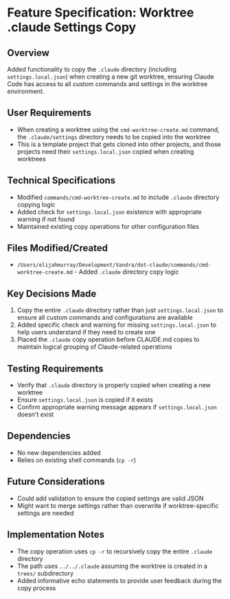 # Feature Specification: Worktree .claude Settings Copy

## Overview
Added functionality to copy the `.claude` directory (including `settings.local.json`) when creating a new git worktree, ensuring Claude Code has access to all custom commands and settings in the worktree environment.

## User Requirements
- When creating a worktree using the `cmd-worktree-create.md` command, the `.claude/settings` directory needs to be copied into the worktree
- This is a template project that gets cloned into other projects, and those projects need their `settings.local.json` copied when creating worktrees

## Technical Specifications
- Modified `commands/cmd-worktree-create.md` to include `.claude` directory copying logic
- Added check for `settings.local.json` existence with appropriate warning if not found
- Maintained existing copy operations for other configuration files

## Files Modified/Created
- `/Users/elijahmurray/Development/Vandra/dot-claude/commands/cmd-worktree-create.md` - Added `.claude` directory copy logic

## Key Decisions Made
1. Copy the entire `.claude` directory rather than just `settings.local.json` to ensure all custom commands and configurations are available
2. Added specific check and warning for missing `settings.local.json` to help users understand if they need to create one
3. Placed the `.claude` copy operation before CLAUDE.md copies to maintain logical grouping of Claude-related operations

## Testing Requirements
- Verify that `.claude` directory is properly copied when creating a new worktree
- Ensure `settings.local.json` is copied if it exists
- Confirm appropriate warning message appears if `settings.local.json` doesn't exist

## Dependencies
- No new dependencies added
- Relies on existing shell commands (`cp -r`)

## Future Considerations
- Could add validation to ensure the copied settings are valid JSON
- Might want to merge settings rather than overwrite if worktree-specific settings are needed

## Implementation Notes
- The copy operation uses `cp -r` to recursively copy the entire `.claude` directory
- The path uses `../../.claude` assuming the worktree is created in a `trees/` subdirectory
- Added informative echo statements to provide user feedback during the copy process